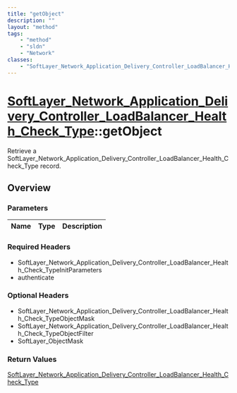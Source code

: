 ```yaml
---
title: "getObject"
description: ""
layout: "method"
tags:
    - "method"
    - "sldn"
    - "Network"
classes:
    - "SoftLayer_Network_Application_Delivery_Controller_LoadBalancer_Health_Check_Type"
---
```

# [SoftLayer_Network_Application_Delivery_Controller_LoadBalancer_Health_Check_Type](/reference/services/SoftLayer_Network_Application_Delivery_Controller_LoadBalancer_Health_Check_Type)::getObject

Retrieve a SoftLayer_Network_Application_Delivery_Controller_LoadBalancer_Health_Check_Type record.


## Overview 


### Parameters 
|Name | Type | Description |
| --- | --- | --- |


### Required Headers
* SoftLayer_Network_Application_Delivery_Controller_LoadBalancer_Health_Check_TypeInitParameters
* authenticate

### Optional Headers
* SoftLayer_Network_Application_Delivery_Controller_LoadBalancer_Health_Check_TypeObjectMask
* SoftLayer_Network_Application_Delivery_Controller_LoadBalancer_Health_Check_TypeObjectFilter
* SoftLayer_ObjectMask

### Return Values
<a href='/reference/datatypes/SoftLayer_Network_Application_Delivery_Controller_LoadBalancer_Health_Check_Type'>SoftLayer_Network_Application_Delivery_Controller_LoadBalancer_Health_Check_Type </a>

